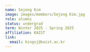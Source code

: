 ```yaml
---
name: Sejong Kim
image: images/members/Sejong Kim.jpg
role: alumni
status: undergrad
term: Winter 2025 - Spring 2025
affiliation: KAIST
link:
  email: kingsj@kaist.ac.kr
---
```

